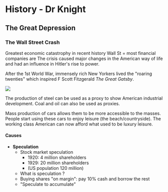 
# History - Dr Knight

## The Great Depression

### The Wall Street Crash

Greatest economic catastrophy in recent history
Wall St = most financial companies are
The crisis caused major changes in the American way of life and had an influence in Hitler's rise to power.

After the 1st World War, immensely rich New Yorkers lived the "roaring twenties" which inspired F Scott Fitzgerald *The Great Gatsby*.

**![](https://lh6.googleusercontent.com/Uh7NAUHZ41vZXqRUSqCe_fJnG58SarlPQ_wY6Ur-7PqalhGDOeLzlL7KpriVGOlledZwB4orUAflV7ysSi94RakWJsNEomUwCuwzrsT3Q91iy7b9wZ1X3cbSdDyvUg5tD43Ej7sqSSo=s0)**

The production of steel can be used as a proxy to show American industrial development. Coal and oil can also be used as proxies. 

Mass production of cars allows them to be more accessible to the masses. People start using these cars to enjoy leisure (the beach/countryside). The working class American can now afford what used to be luxury leisure. 

#### Causes

* **Speculation**
	* Stock market speculation
		* 1920: 4 million shareholders
		* 1929: 20 million shareholders
		* (US population 120 million)
	* What is speculation ?
	* Buying shares "on margin": pay 10% cash and borrow the rest
	* "Speculate to accumulate"
<!--stackedit_data:
eyJoaXN0b3J5IjpbNTQ2NjM0NjYyLC0xMTQ2Mzc3NTg4LDk1Mz
Y5Nzk5MCwtODU0NzAxMTM2LC00MTk0OTQzNjUsLTIwMTk0MDI0
NzcsLTE1ODE5NDQxOTFdfQ==
-->
